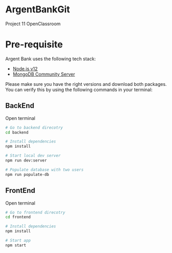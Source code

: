 # ArgentBankGit
Project 11 OpenClassroom

# Pre-requisite
Argent Bank uses the following tech stack:

- [Node.js v12](https://nodejs.org/en/)
- [MongoDB Community Server](https://www.mongodb.com/try/download/community)

Please make sure you have the right versions and download both packages. You can verify this by using the following commands in your terminal:

## BackEnd

Open terminal
```bash
# Go to backend direcotry
cd backend

# Install dependencies
npm install

# Start local dev server
npm run dev:server

# Populate database with two users
npm run populate-db
```

## FrontEnd

Open terminal
```bash
# Go to frontend direcotry
cd frontend

# Install dependencies
npm install

# Start app
npm start
```
